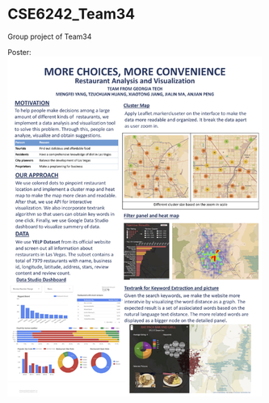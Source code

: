 # CSE6242_Team34
Group project of Team34

Poster:
![image](https://github.com/jane041393/CSE6242_Final_Project/blob/master/team34poster.jpg)
